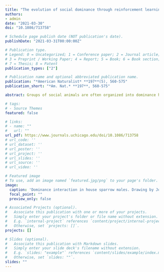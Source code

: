 ```yaml
---
title: "The evolution of social dominance through reinforcement learning"
authors:
- admin
date: "2021-03-30"
doi: "10.1086/713758"

# Schedule page publish date (NOT publication's date).
publishDate: "2021-03-31T00:00:00Z"

# Publication type.
# Legend: 0 = Uncategorized; 1 = Conference paper; 2 = Journal article;
# 3 = Preprint / Working Paper; 4 = Report; 5 = Book; 6 = Book section;
# 7 = Thesis; 8 = Patent
publication_types: ["2"]

# Publication name and optional abbreviated publication name.
publication: "*American Naturalist* **197**(5), 560-575"
publication_short: "*Am. Nat.* **197**, 560-575"

abstract: Groups of social animals are often organized into dominance hierarchies that are formed through pairwise interactions. There is much experimental data on hierarchies, examining such things as winner, loser, and bystander effects, as well as the linearity and replicability of hierarchies, but there is a lack evolutionary analyses of these basic observations. Here I present a game theory model of hierarchy formation in which individuals adjust their aggressive behavior toward other group members through reinforcement learning. Individual traits such as the tendency to generalize learning between interactions with different individuals, the rate of learning, and the initial tendency to be aggressive are genetically determined and can be tuned by evolution. I find that evolution favors individuals with high social competence, making use of individual recognition, bystander observational learning, and, to a limited extent, generalizing learned behavior between opponents when adjusting their behavior toward other group members. The results are in qualitative agreement with experimental data, for instance, in finding weaker winner effects compared to loser effects.

# tags:
# - Source Themes
featured: false

# links:
# - name: ""
#   url: ""
url_pdf: https://www.journals.uchicago.edu/doi/10.1086/713758
# url_code: ''
# url_dataset: ''
# url_poster: ''
# url_project: ''
# url_slides: ''
# url_source: ''
# url_video: ''

# Featured image
# To use, add an image named `featured.jpg/png` to your page's folder.
image:
  caption: 'Dominance interaction in house sparrow males. Drawing by Jos Zwarts (CC BY-SA 4.0).'
  focal_point: ""
  preview_only: false

# Associated Projects (optional).
#   Associate this publication with one or more of your projects.
#   Simply enter your project's folder or file name without extension.
#   E.g. `internal-project` references `content/project/internal-project/index.md`.
#   Otherwise, set `projects: []`.
projects: []

# Slides (optional).
#   Associate this publication with Markdown slides.
#   Simply enter your slide deck's filename without extension.
#   E.g. `slides: "example"` references `content/slides/example/index.md`.
#   Otherwise, set `slides: ""`.
slides: ""
---
```

